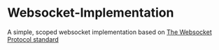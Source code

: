 # Websocket-Implementation
A simple, scoped websocket implementation based on [The Websocket Protocol standard](https://datatracker.ietf.org/doc/html/rfc6455)
